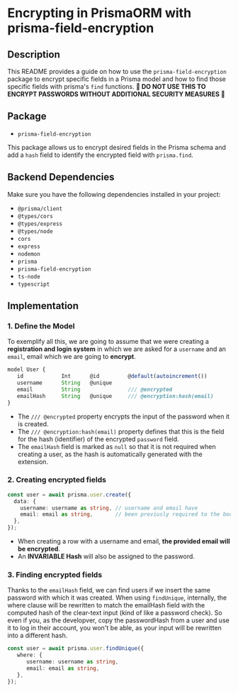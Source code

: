 # Encrypting in PrismaORM with prisma-field-encryption

## Description

This README provides a guide on how to use the `prisma-field-encryption` package to encrypt specific fields in a Prisma model and how to find those specific fields with  prisma's `find` functions.
**🚨 DO NOT USE THIS TO ENCRYPT PASSWORDS WITHOUT ADDITIONAL SECURITY MEASURES 🚨**

## Package

- `prisma-field-encryption`

This package allows us to encrypt desired fields in the Prisma schema and add a `hash` field to identify the encrypted field with `prisma.find`.

## Backend Dependencies

Make sure you have the following dependencies installed in your project:

- `@prisma/client`
- `@types/cors`
- `@types/express`
- `@types/node`
- `cors`
- `express`
- `nodemon`
- `prisma`
- `prisma-field-encryption`
- `ts-node`
- `typescript`

## Implementation

### 1. Define the Model
To exemplify all this, we are going to assume that we were creating a **registration and login system** in which we are asked for a `username` and an `email`, email which we are going to **encrypt**.

```typescript
model User { 
   id            Int      @id         @default(autoincrement())
   username      String   @unique
   email         String               /// @encrypted
   emailHash     String   @unique     /// @encryption:hash(email)
}
```

- The `/// @encrypted` property encrypts the input of the password when it is created.
- The `/// @encryption:hash(email)` property defines that this is the field for the hash (identifier) of the encrypted `password` field.
- The `emailHash` field is marked as `null` so that it is not required when creating a user, as the hash is automatically generated with the extension.

### 2. Creating encrypted fields

```typescript
const user = await prisma.user.create({
  data: {
    username: username as string, // username and email have
    email: email as string,       // been previusly required to the body
  },
});
```

- When creating a row with a username and email, **the provided email will be encrypted**.
- An **INVARIABLE Hash** will also be assigned to the password.

### 3. Finding encrypted fields
Thanks to the `emailHash` field, we can find users if we insert the same password with which it was created. When using `findUnique`, internally, the where clause will be rewritten to match the emailHash field with the computed hash of the clear-text input (kind of like a password check). So even if you, as the developver, copy the passwordHash from a user and use it to log in their account, you won't be able, as your input will be rewritten into a different hash.

```typescript
const user = await prisma.user.findUnique({
   where: {
      username: username as string,
      email: email as string,
   },
});
```
